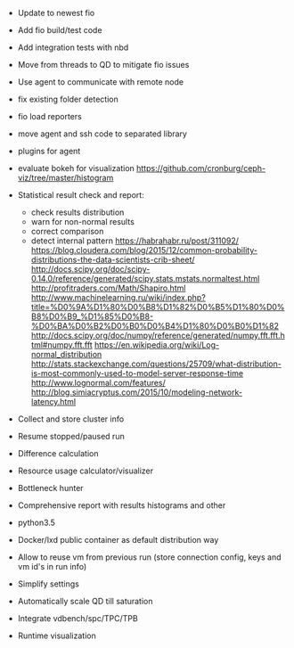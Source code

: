 * Update to newest fio
* Add fio build/test code
* Add integration tests with nbd
* Move from threads to QD to mitigate fio issues
* Use agent to communicate with remote node
* fix existing folder detection
* fio load reporters

* move agent and ssh code to separated library
* plugins for agent
* evaluate bokeh for visualization
https://github.com/cronburg/ceph-viz/tree/master/histogram

* Statistical result check and report:
    - check results distribution
    - warn for non-normal results
    - correct comparison
    - detect internal pattern
    https://habrahabr.ru/post/311092/
    https://blog.cloudera.com/blog/2015/12/common-probability-distributions-the-data-scientists-crib-sheet/
    http://docs.scipy.org/doc/scipy-0.14.0/reference/generated/scipy.stats.mstats.normaltest.html
    http://profitraders.com/Math/Shapiro.html
    http://www.machinelearning.ru/wiki/index.php?title=%D0%9A%D1%80%D0%B8%D1%82%D0%B5%D1%80%D0%B8%D0%B9_%D1%85%D0%B8-%D0%BA%D0%B2%D0%B0%D0%B4%D1%80%D0%B0%D1%82
    http://docs.scipy.org/doc/numpy/reference/generated/numpy.fft.fft.html#numpy.fft.fft
    https://en.wikipedia.org/wiki/Log-normal_distribution
    http://stats.stackexchange.com/questions/25709/what-distribution-is-most-commonly-used-to-model-server-response-time
    http://www.lognormal.com/features/
    http://blog.simiacryptus.com/2015/10/modeling-network-latency.html


* Collect and store cluster info
* Resume stopped/paused run
* Difference calculation
* Resource usage calculator/visualizer
* Bottleneck hunter
* Comprehensive report with results histograms and other
* python3.5
* Docker/lxd public container as default distribution way
* Allow to reuse vm from previous run (store connection config, keys and vm id's in run info)
* Simplify settings

* Automatically scale QD till saturation

* Integrate vdbench/spc/TPC/TPB
* Runtime visualization

